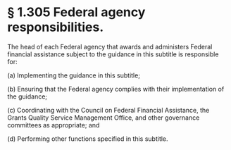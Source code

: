 # § 1.305   Federal agency responsibilities.

The head of each Federal agency that awards and administers Federal financial assistance subject to the guidance in this subtitle is responsible for:


(a) Implementing the guidance in this subtitle;


(b) Ensuring that the Federal agency complies with their implementation of the guidance;


(c) Coordinating with the Council on Federal Financial Assistance, the Grants Quality Service Management Office, and other governance committees as appropriate; and


(d) Performing other functions specified in this subtitle.










